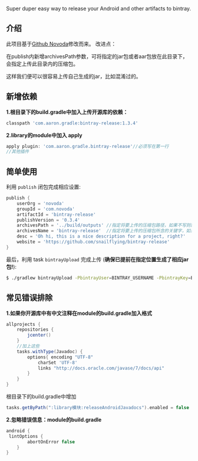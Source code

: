 
Super duper easy way to release your Android and other artifacts to bintray.


## 介绍

此项目基于[Github Novoda](https://github.com/novoda/bintray-release)修改而来。
改进点：

在publish内新增archivesPath参数，可将指定的jar包或者aar包放在此目录下，会指定上传此目录内的压缩包。

这样我们便可以很容易上传自己生成的jar，比如混淆过的。

## 新增依赖

**1.根目录下的build.gradle中加入上传开源库的依赖：**
```groovy
classpath 'com.aaron.gradle:bintray-release:1.3.4'
```
**2.library的module中加入 apply**
```groovy
apply plugin: 'com.aaron.gradle.bintray-release'//必须写在第一行
//其他插件
```

## 简单使用

利用 `publish` 闭包完成相应设置:

```groovy
publish {
    userOrg = 'novoda'
    groupId = 'com.novoda'
    artifactId = 'bintray-release'
    publishVersion = '0.3.4'
    archivesPath = '../build/outputs' //指定将要上传的压缩包路径，如果不写则默认上传系统生成的jar和aar
    archivesName = 'bintray-release'  //指定将要上传的压缩包所含的关键字，如果不写，默认过滤artifactId
    desc = 'Oh hi, this is a nice description for a project, right?'
    website = 'https://github.com/snailflying/bintray-release'
}
```

最后，利用 task `bintrayUpload` 完成上传 (**确保已提前在指定位置生成了相应jar包!**):

```bash
$ ./gradlew bintrayUpload -PbintrayUser=BINTRAY_USERNAME -PbintrayKey=BINTRAY_KEY -PdryRun=false
```
## 常见错误排除
**1.如果你开源库中有中文注释在module的build.gradle加入格式**
```groovy
allprojects {
    repositories {
        jcenter()
    }
    //加上这些
    tasks.withType(Javadoc) {
        options{ encoding "UTF-8"
            charSet 'UTF-8'
            links "http://docs.oracle.com/javase/7/docs/api"
        }
    }
}
```
根目录下的build.gradle中增加
```groovy
tasks.getByPath(":library模块:releaseAndroidJavadocs").enabled = false
```

**2.忽略错误信息：module的build.gradle**
```groovy
android {
 lintOptions {
        abortOnError false
    }
}
```

